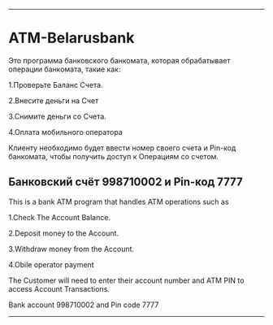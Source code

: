 *************************************************************************************************************************************************************************

# ATM-Belarusbank
Это программа банковского банкомата, которая обрабатывает операции банкомата, такие как:

1.Проверьте Баланс Счета.

2.Внесите деньги на Счет

3.Снимите деньги со Счета.

4.Оплата мобильного оператора 

Клиенту необходимо будет ввести номер своего счета и Pin-код банкомата, чтобы получить доступ к Операциям со счетом.

Банковский счёт 998710002 и Pin-код 7777
-------------------------------------------------------------------------------------------------------------------------------------------------------------------------
This is a bank ATM program that handles ATM operations such as

1.Check The Account Balance.

2.Deposit money to the Account.

3.Withdraw money from the Account.

4.Obile operator payment

The Customer will need to enter their account number and ATM PIN to access Account Transactions.

Bank account 998710002 and Pin code 7777

*************************************************************************************************************************************************************************
